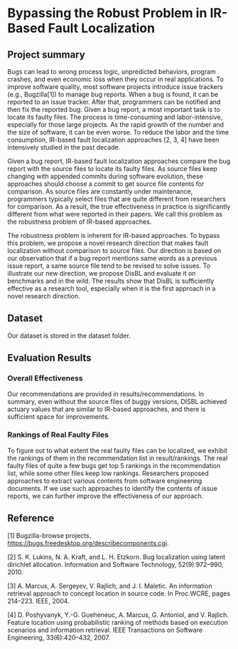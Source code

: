 # Bypassing the Robust Problem in IR-Based Fault Localization 
## Project summary
Bugs can lead to wrong process logic, unpredicted behaviors, program crashes, and even economic loss when they occur in real applications. To improve software quality, most software projects introduce issue trackers (e.g., Bugzilla[1]) to manage bug reports. When a bug is found, it can be reported to an issue tracker. After that, programmers can be notified and then fix the reported bug. Given a bug report, a most important task is to locate its faulty files. The process is time-consuming and labor-intensive, especially for those large projects. As the rapid growth of the number and the size of software, it can be even worse. To reduce the labor and the time consumption, IR-based fault localization approaches [2, 3, 4] have been intensively studied in the past decade.

Given a bug report, IR-based fault localization approaches compare the bug report with the source files to locate its faulty files. As source files keep changing with appended commits during software evolution, these approaches should choose a commit to get source file contents for comparison. As source files are constantly under maintenance, programmers typically select files that are quite different from researchers for comparison. As a result, the true effectiveness in practice is significantly different from what were reported in their papers. We call this problem as the robustness problem of IR-based approaches.

The robustness problem is inherent for IR-based approaches. To bypass this problem, we propose a novel research direction that makes fault localization without comparison to source files. Our direction is based on our observation that if a bug report mentions same words as a previous issue report, a same source file tend to be revised to solve issues. To illustrate our new direction, we propose DisBL and evaluate it on benchmarks and in the wild. The results show that DisBL is sufficiently effective as a research tool, especially when it is the first approach in a novel research direction.

## Dataset
Our dataset is stored in the dataset folder.

## Evaluation Results
### Overall Effectiveness
Our recommendations are provided in results/recommendations. In summary, even without the source files of buggy versions, DISBL achieved actuary values that are similar to IR-based approaches, and there is sufficient space for improvements.
### Rankings of Real Faulty Files
To figure out to what extent the real faulty files can be localized, we exhibit the rankings of them in the recommendation list in result/rankings. The real faulty files of quite a few bugs get top 5 rankings in the recommendation list, while some other files keep low rankings. Researchers proposed approaches to extract various contents from software engineering documents. If we use such approaches to identify the contents of issue reports, we can further improve the effectiveness of our approach.

## Reference
[1] Bugzilla-browse projects. https://bugs.freedesktop.org/describecomponents.cgi.

[2] S. K. Lukins, N. A. Kraft, and L. H. Etzkorn. Bug localization using latent dirichlet allocation. Information and Software Technology, 52(9):972–990, 2010.

[3] A. Marcus, A. Sergeyev, V. Rajlich, and J. I. Maletic. An information retrieval approach to concept location in source code. In Proc.WCRE, pages 214–223. IEEE, 2004.

[4] D. Poshyvanyk, Y.-G. Gueheneuc, A. Marcus, G. Antoniol, and V. Rajlich. Feature location using probabilistic ranking of methods based on execution scenarios and information retrieval. IEEE Transactions on Software Engineering, 33(6):420–432, 2007.
